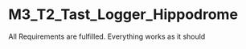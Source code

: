 # M3_T2_Tast_Logger_Hippodrome
<p>All Requirements are fulfilled. Everything works as it should</p>
